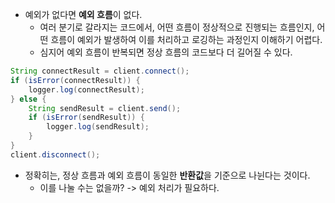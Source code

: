 - 예외가 없다면 **예외 흐름**이 없다.
	- 여러 분기로 갈라지는 코드에서, 어떤 흐름이 정상적으로 진행되는 흐름인지, 어떤 흐름이 예외가 발생하여 이를 처리하고 로깅하는 과정인지 이해하기 어렵다.
	- 심지어 예외 흐름이 반복되면 정상 흐름의 코드보다 더 길어질 수 있다.
```java
String connectResult = client.connect();
if (isError(connectResult)) {
	logger.log(connectResult);
} else {
	String sendResult = client.send();
	if (isError(sendResult)) {
		logger.log(sendResult);
	}
}
client.disconnect();
```
- 정확히는, 정상 흐름과 예외 흐름이 동일한 **반환값**을 기준으로 나뉜다는 것이다.
	- 이를 나눌 수는 없을까? -> 예외 처리가 필요하다.